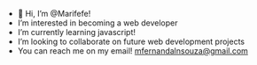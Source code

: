 - 👋 Hi, I’m @Marifefe!
- I’m interested in becoming a web developer 
- I’m currently learning javascript! 
- I’m looking to collaborate on future web development projects
- You can reach me on my email! mfernandalnsouza@gmail.com

<!---
Marifefe/Marifefe is a ✨ special ✨ repository because its `README.md` (this file) appears on your GitHub profile.
You can click the Preview link to take a look at your changes.
--->

